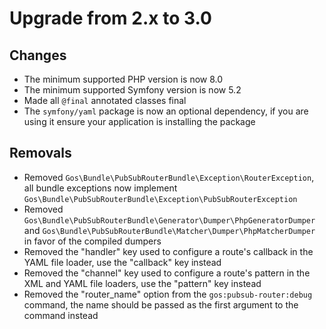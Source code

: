 # Upgrade from 2.x to 3.0

## Changes

- The minimum supported PHP version is now 8.0
- The minimum supported Symfony version is now 5.2
- Made all `@final` annotated classes final
- The `symfony/yaml` package is now an optional dependency, if you are using it ensure your application is installing the package

## Removals

- Removed `Gos\Bundle\PubSubRouterBundle\Exception\RouterException`, all bundle exceptions now implement `Gos\Bundle\PubSubRouterBundle\Exception\PubSubRouterException`
- Removed `Gos\Bundle\PubSubRouterBundle\Generator\Dumper\PhpGeneratorDumper` and `Gos\Bundle\PubSubRouterBundle\Matcher\Dumper\PhpMatcherDumper` in favor of the compiled dumpers
- Removed the "handler" key used to configure a route's callback in the YAML file loader, use the "callback" key instead
- Removed the "channel" key used to configure a route's pattern in the XML and YAML file loaders, use the "pattern" key instead
- Removed the "router_name" option from the `gos:pubsub-router:debug` command, the name should be passed as the first argument to the command instead
